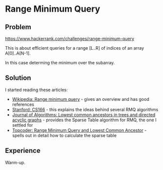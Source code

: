 # Range Minimum Query

## Problem
https://www.hackerrank.com/challenges/range-minimum-query

This is about efficient queries for a range [L..R]
of indices of an array A[0]..A[N-1].

In this case determing the minimum over the subarray.

## Solution

I started reading these articles:
* [Wikipedia: Range minimum query](https://en.wikipedia.org/wiki/Range_minimum_query) - gives an overview and has good references
* [Stanford: CS166](web.stanford.edu/class/archive/cs/cs166/cs166.1146/lectures/00/Small00.pdf) - this explains the ideas behind several RMQ algorithms
* [Journal of Algorithms: Lowest common ancestors in trees and directed acyclic graphs](http://www.cs.sunysb.edu/~bender/pub/JALG05-daglca.pdf) - provides the Sparse Table algorithm for RMQ, the one I settled for
* [Topcoder: Range Minimum Query and Lowest Common Ancestor](https://www.topcoder.com/community/data-science/data-science-tutorials/range-minimum-query-and-lowest-common-ancestor/#Sparse_Table_(ST)_algorithm) - spells out in detail how to calculate the sparse table

## Experience
Warm-up.
